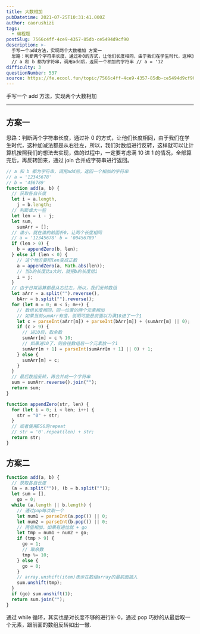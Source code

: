 ```yaml
---
title: 大数相加
pubDatetime: 2021-07-25T10:31:41.000Z
author: caorushizi
tags:
  - 编程题
postSlug: 7566c4ff-4ce9-4357-85db-ce5494d9cf90
description: >-
  手写一个add方法，实现两个大数相加 方案一
  思路：判断两个字符串长度，通过补0的方式，让他们长度相同，由于我们在学生时代，这种加减法都是从右往左，所以，我们对数组进行反转，这样就可以让计算机按照我们的想法去实现，做的过程中，一定要考虑满10进1的情况，全部算完后，再反转回来，通过join合并成字符串进行返回。
  // a 和 b 都为字符串，调用add后，返回一个相加的字符串 // a = '12
difficulty: 3
questionNumber: 537
source: https://fe.ecool.fun/topic/7566c4ff-4ce9-4357-85db-ce5494d9cf90
---
```


手写一个 add 方法，实现两个大数相加

---

## 方案一

思路：判断两个字符串长度，通过补 0 的方式，让他们长度相同，由于我们在学生时代，这种加减法都是从右往左，所以，我们对数组进行反转，这样就可以让计算机按照我们的想法去实现，做的过程中，一定要考虑满 10 进 1 的情况，全部算完后，再反转回来，通过 join 合并成字符串进行返回。

```javascript
// a 和 b 都为字符串，调用add后，返回一个相加的字符串
// a = '12345678'
// b = '456789'
function add(a, b) {
  // 获取各自长度
  let i = a.length,
    j = b.length;
  // 判断谁大一些
  let len = i - j;
  let sum,
    sumArr = [];
  // 谁小，就在谁的前面补0，让两个长度相同
  // a = '12345678' b = '00456789'
  if (len > 0) {
    b = appendZero(b, len);
  } else if (len < 0) {
    // 这个地方要把len变成正数
    a = appendZero(a, Math.abs(len));
    // 当b的长度比a大时，就把b的长度给i
    i = j;
  }
  // 由于日常运算都是从右往左，所以，我们反转数组
  let aArr = a.split("").reverse(),
    bArr = b.split("").reverse();
  for (let m = 0; m < i; m++) {
    // 数组长度相同，同一位置的两个元素相加
    // 如果当前sumArr有值，说明可能是前面以为满10进了一个1
    let c = parseInt(aArr[m]) + parseInt(bArr[m]) + (sumArr[m] || 0);
    if (c > 9) {
      // 进10后，取余数
      sumArr[m] = c % 10;
      // 如果进10了，则会往数组后一个元素放一个1
      sumArr[m + 1] = parseInt(sumArr[m + 1] || 0) + 1;
    } else {
      sumArr[m] = c;
    }
  }
  // 最后数组反转，再合并成一个字符串
  sum = sumArr.reverse().join("");
  return sum;
}

function appendZero(str, len) {
  for (let i = 0; i < len; i++) {
    str = "0" + str;
  }
  // 或者使用ES6的repeat
  // str = '0'.repeat(len) + str;
  return str;
}
```

## 方案二

```javascript
function add(a, b) {
  // 获取各自长度
  (a = a.split("")), (b = b.split(""));
  let sum = [],
    go = 0;
  while (a.length || b.length) {
    // 通过pop每次取一个
    let num1 = parseInt(a.pop()) || 0;
    let num2 = parseInt(b.pop()) || 0;
    // 两值相加，如果有进位就 + go
    let tmp = num1 + num2 + go;
    if (tmp > 9) {
      go = 1;
      // 取余数
      tmp %= 10;
    } else {
      go = 0;
    }
    // array.unshift(item)表示在数组array的最前面插入
    sum.unshift(tmp);
  }
  if (go) sum.unshift(1);
  return sum.join("");
}
```

通过 while 循环，其实也是对长度不够的进行补 0，通过 pop 巧妙的从最后取一个元素，跟前面的数组反转如出一辙.
